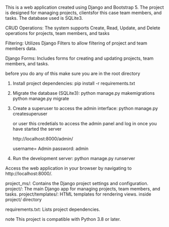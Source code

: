 This is a web application created using Django and Bootstrap 5. The project is designed for managing
projects, clientsfor this case team members, and tasks. The database used  is SQLite3.


CRUD Operations: The system supports Create, Read, Update, and Delete operations for
    projects, team members, and tasks

Filtering: Utilizes Django Filters to allow filtering of project and team members data.

Django Forms: Includes forms for creating and updating projects, team members, and tasks.




before you do any of this make sure you are in the root directory

1. Install project dependencies:
    pip install -r requirements.txt



2. Migrate the database (SQLite3):
    python manage.py makemigrations
    python manage.py migrate


3. Create a superuser to access the admin interface:
    python manage.py createsuperuser

    or user this credetials to access the admin panel and log in once you have started the server

    http://localhost:8000/admin/

    username=       Admin
    password:       admin


4. Run the development server:
    python manage.py runserver



Access the web application in your browser by navigating to http://localhost:8000/.





project_ms/: Contains the Django project settings and configuration.
project/: The main Django app for managing projects, team members, and tasks.
project/templates/: HTML templates for rendering views. inside   project/ directory

requirements.txt: Lists project dependencies.

note
This project is compatible with Python 3.8 or later.






